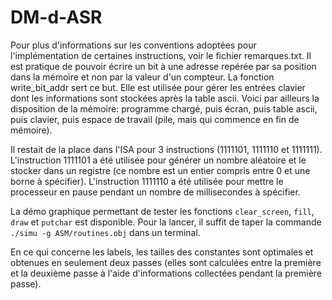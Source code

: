 # DM-d-ASR

Pour plus d'informations sur les conventions adoptées pour l'implémentation de certaines instructions, voir le fichier remarques.txt.
Il est pratique de pouvoir écrire un bit à une adresse repérée par sa position dans la mémoire et non par la valeur d'un compteur. La fonction write\_bit\_addr sert ce but. Elle est utilisée pour gérer les entrées clavier dont les informations sont stockées après la table ascii.
Voici par ailleurs la disposition de la mémoire: programme chargé, puis écran, puis table ascii, puis clavier, puis espace de travail (pile, mais qui commence en fin de mémoire).

Il restait de la place dans l'ISA pour 3 instructions (1111101, 1111110 et 1111111).
L'instruction 1111101 a été utilisée pour générer un nombre aléatoire et le stocker dans un registre (ce nombre est un entier compris entre 0 et une borne à spécifier).
L'instruction 1111110 a été utilisée pour mettre le processeur en pause pendant un nombre de millisecondes à spécifier.

La démo graphique permettant de tester les fonctions `clear_screen`, `fill`, `draw` et `putchar` est disponible.
Pour la lancer, il suffit de taper la commande `./simu -g ASM/routines.obj` dans un terminal.

En ce qui concerne les labels, les tailles des constantes sont optimales et obtenues en seulement deux passes (elles sont calculées entre la première et la deuxième passe à l'aide d'informations collectées pendant la première passe).


